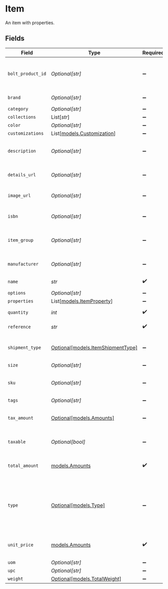 # Item

An item with properties.


## Fields

| Field                                                                                       | Type                                                                                        | Required                                                                                    | Description                                                                                 | Example                                                                                     |
| ------------------------------------------------------------------------------------------- | ------------------------------------------------------------------------------------------- | ------------------------------------------------------------------------------------------- | ------------------------------------------------------------------------------------------- | ------------------------------------------------------------------------------------------- |
| `bolt_product_id`                                                                           | *Optional[str]*                                                                             | :heavy_minus_sign:                                                                          | Unique ID generated for a product via the products endpoint.                                | e2bb0e7e-5625-536f-8ad7-25a26537ee28                                                        |
| `brand`                                                                                     | *Optional[str]*                                                                             | :heavy_minus_sign:                                                                          | The name of a brand.                                                                        | Bolt Swagstore                                                                              |
| `category`                                                                                  | *Optional[str]*                                                                             | :heavy_minus_sign:                                                                          | A category.                                                                                 | hats                                                                                        |
| `collections`                                                                               | List[*str*]                                                                                 | :heavy_minus_sign:                                                                          | N/A                                                                                         |                                                                                             |
| `color`                                                                                     | *Optional[str]*                                                                             | :heavy_minus_sign:                                                                          | The color.                                                                                  | Red                                                                                         |
| `customizations`                                                                            | List[[models.Customization](../models/customization.md)]                                    | :heavy_minus_sign:                                                                          | N/A                                                                                         |                                                                                             |
| `description`                                                                               | *Optional[str]*                                                                             | :heavy_minus_sign:                                                                          | A description for the item added to the cart/order.                                         |  Large blue satin hat with initials embroidered.                                            |
| `details_url`                                                                               | *Optional[str]*                                                                             | :heavy_minus_sign:                                                                          | The URL for the item's details.                                                             | https://boltswagstore.com/inventory/hats/red-hat.png                                        |
| `image_url`                                                                                 | *Optional[str]*                                                                             | :heavy_minus_sign:                                                                          | The URL for the item's image.                                                               | https://boltswagstore.com/inventory/hats/red-hat.png                                        |
| `isbn`                                                                                      | *Optional[str]*                                                                             | :heavy_minus_sign:                                                                          | A 13-digit identifier for a book item.                                                      | 12-345-678-90123                                                                            |
| `item_group`                                                                                | *Optional[str]*                                                                             | :heavy_minus_sign:                                                                          | Enables grouping in the checkout UI.                                                        | Ships Immediately                                                                           |
| `manufacturer`                                                                              | *Optional[str]*                                                                             | :heavy_minus_sign:                                                                          | The name of a manufacturer.                                                                 | Bolt Factory                                                                                |
| `name`                                                                                      | *str*                                                                                       | :heavy_check_mark:                                                                          | The name of an item.                                                                        | Blue Hat                                                                                    |
| `options`                                                                                   | *Optional[str]*                                                                             | :heavy_minus_sign:                                                                          | N/A                                                                                         | string option                                                                               |
| `properties`                                                                                | List[[models.ItemProperty](../models/itemproperty.md)]                                      | :heavy_minus_sign:                                                                          | N/A                                                                                         |                                                                                             |
| `quantity`                                                                                  | *int*                                                                                       | :heavy_check_mark:                                                                          | The quantity of this item.                                                                  | 3                                                                                           |
| `reference`                                                                                 | *str*                                                                                       | :heavy_check_mark:                                                                          | Reference for the object.                                                                   | 1123                                                                                        |
| `shipment_type`                                                                             | [Optional[models.ItemShipmentType]](../models/itemshipmenttype.md)                          | :heavy_minus_sign:                                                                          | The shipment type selected by the shopper.                                                  |                                                                                             |
| `size`                                                                                      | *Optional[str]*                                                                             | :heavy_minus_sign:                                                                          | The size.                                                                                   | XXL                                                                                         |
| `sku`                                                                                       | *Optional[str]*                                                                             | :heavy_minus_sign:                                                                          | The SKU identifier for this item or service.                                                | SKU-11021                                                                                   |
| `tags`                                                                                      | *Optional[str]*                                                                             | :heavy_minus_sign:                                                                          | A tag                                                                                       | red                                                                                         |
| `tax_amount`                                                                                | [Optional[models.Amounts]](../models/amounts.md)                                            | :heavy_minus_sign:                                                                          | The amount. **Nullable** for Transactions Details.                                          |                                                                                             |
| `taxable`                                                                                   | *Optional[bool]*                                                                            | :heavy_minus_sign:                                                                          | Determines if item is taxable.                                                              | true                                                                                        |
| `total_amount`                                                                              | [models.Amounts](../models/amounts.md)                                                      | :heavy_check_mark:                                                                          | The amount. **Nullable** for Transactions Details.                                          |                                                                                             |
| `type`                                                                                      | [Optional[models.Type]](../models/type.md)                                                  | :heavy_minus_sign:                                                                          | Determines if item is a physical, digital, or bundled good, or if the good type is unknown. | physical                                                                                    |
| `unit_price`                                                                                | [models.Amounts](../models/amounts.md)                                                      | :heavy_check_mark:                                                                          | The amount. **Nullable** for Transactions Details.                                          |                                                                                             |
| `uom`                                                                                       | *Optional[str]*                                                                             | :heavy_minus_sign:                                                                          | N/A                                                                                         | string                                                                                      |
| `upc`                                                                                       | *Optional[str]*                                                                             | :heavy_minus_sign:                                                                          | N/A                                                                                         | string                                                                                      |
| `weight`                                                                                    | [Optional[models.TotalWeight]](../models/totalweight.md)                                    | :heavy_minus_sign:                                                                          | N/A                                                                                         |                                                                                             |